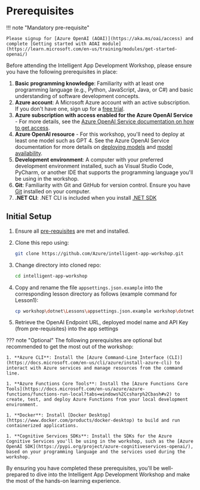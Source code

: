 # Prerequisites

!!! note "Mandatory pre-requisite"

    Please signup for [Azure OpenAI (AOAI)](https://aka.ms/oai/access) and complete [Getting started with AOAI module](https://learn.microsoft.com/en-us/training/modules/get-started-openai/)

Before attending the Intelligent App Development Workshop, please ensure you have the following prerequisites in place:

1. **Basic programming knowledge**: Familiarity with at least one programming language (e.g., Python, JavaScript, Java, or C#) and basic understanding of software development concepts.
1. **Azure account**: A Microsoft Azure account with an active subscription. If you don't have one, sign up for a [free trial](https://azure.microsoft.com/en-us/free/).
1. **Azure subscription with access enabled for the Azure OpenAI Service** - For more details, see the [Azure OpenAI Service documentation on how to get access](https://learn.microsoft.com/azure/ai-services/openai/overview#how-do-i-get-access-to-azure-openai). 
1. **Azure OpenAI resource** - For this workshop, you'll need to deploy at least one model such as GPT 4. See the Azure OpenAI Service documentation for more details on [deploying models](https://learn.microsoft.com/azure/ai-services/openai/how-to/create-resource?pivots=web-portal) and [model availability](https://learn.microsoft.com/azure/ai-services/openai/concepts/models).
1. **Development environment**: A computer with your preferred development environment installed, such as Visual Studio Code, PyCharm, or another IDE that supports the programming language you'll be using in the workshop.
1. **Git**: Familiarity with Git and GitHub for version control. Ensure you have [Git](https://git-scm.com/book/en/v2/Getting-Started-Installing-Git) installed on your computer.
1. **.NET CLI**: .NET CLI is included when you install [.NET SDK](https://dotnet.microsoft.com/en-us/download)

## Initial Setup

1. Ensure all [pre-requisites](pre-reqs.md) are met and installed.
1. Clone this repo using: 

    ```bash
    git clone https://github.com/Azure/intelligent-app-workshop.git
    ```

1. Change directory into cloned repo:

    ```bash
    cd intelligent-app-workshop
    ```

1. Copy and rename the file `appsettings.json.example` into the corresponding lesson directory as follows (example command for Lesson1):

    ```bash
    cp workshop\dotnet\Lessons\appsettings.json.example workshop\dotnet\Lessons\Lesson1\appsettings.json
    ```

1. Retrieve the OpenAI Endpoint URL, deployed model name and API Key (from pre-requisites) into the app settings


??? note "Optional"
    The following prerequisites are optional but recommended to get the most out of the workshop:
    
    1. **Azure CLI**: Install the [Azure Command-Line Interface (CLI)](https://docs.microsoft.com/en-us/cli/azure/install-azure-cli) to interact with Azure services and manage resources from the command line.

    1. **Azure Functions Core Tools**: Install the [Azure Functions Core Tools](https://docs.microsoft.com/en-us/azure/azure-functions/functions-run-local?tabs=windows%2Ccsharp%2Cbash#v2) to create, test, and deploy Azure Functions from your local development environment.
    
    1. **Docker**: Install [Docker Desktop](https://www.docker.com/products/docker-desktop) to build and run containerized applications.
    
    1. **Cognitive Services SDKs**: Install the SDKs for the Azure Cognitive Services you'll be using in the workshop, such as the [Azure OpenAI SDK](https://pypi.org/project/azure-cognitiveservices-openai/), based on your programming language and the services used during the workshop.

By ensuring you have completed these prerequisites, you'll be well-prepared to dive into the Intelligent App Development Workshop and make the most of the hands-on learning experience.
